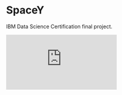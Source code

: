 # SpaceY
IBM Data Science Certification final project.

![Final Result](https://github.com/sergio-abu/SpaceY/blob/master/ds-capstone.pdf)
